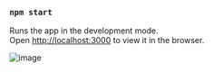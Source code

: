 ### `npm start`

Runs the app in the development mode.\
Open [http://localhost:3000](http://localhost:3000) to view it in the browser.

![image](https://user-images.githubusercontent.com/47312972/155887043-8e0a1eb1-9fa7-447f-92fd-18ec8b6b9ac8.png)

